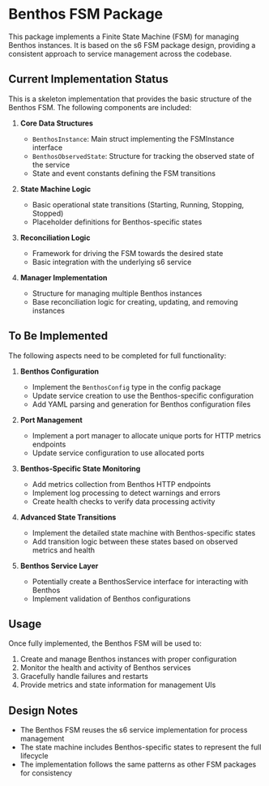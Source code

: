 # Benthos FSM Package

This package implements a Finite State Machine (FSM) for managing Benthos instances. It is based on the s6 FSM package design, providing a consistent approach to service management across the codebase.

## Current Implementation Status

This is a skeleton implementation that provides the basic structure of the Benthos FSM. The following components are included:

1. **Core Data Structures**
   - `BenthosInstance`: Main struct implementing the FSMInstance interface
   - `BenthosObservedState`: Structure for tracking the observed state of the service
   - State and event constants defining the FSM transitions

2. **State Machine Logic**
   - Basic operational state transitions (Starting, Running, Stopping, Stopped)
   - Placeholder definitions for Benthos-specific states

3. **Reconciliation Logic**
   - Framework for driving the FSM towards the desired state
   - Basic integration with the underlying s6 service

4. **Manager Implementation**
   - Structure for managing multiple Benthos instances
   - Base reconciliation logic for creating, updating, and removing instances

## To Be Implemented

The following aspects need to be completed for full functionality:

1. **Benthos Configuration**
   - Implement the `BenthosConfig` type in the config package
   - Update service creation to use the Benthos-specific configuration
   - Add YAML parsing and generation for Benthos configuration files

2. **Port Management**
   - Implement a port manager to allocate unique ports for HTTP metrics endpoints
   - Update service configuration to use allocated ports

3. **Benthos-Specific State Monitoring**
   - Add metrics collection from Benthos HTTP endpoints
   - Implement log processing to detect warnings and errors
   - Create health checks to verify data processing activity

4. **Advanced State Transitions**
   - Implement the detailed state machine with Benthos-specific states
   - Add transition logic between these states based on observed metrics and health

5. **Benthos Service Layer**
   - Potentially create a BenthosService interface for interacting with Benthos
   - Implement validation of Benthos configurations

## Usage

Once fully implemented, the Benthos FSM will be used to:

1. Create and manage Benthos instances with proper configuration
2. Monitor the health and activity of Benthos services
3. Gracefully handle failures and restarts
4. Provide metrics and state information for management UIs

## Design Notes

- The Benthos FSM reuses the s6 service implementation for process management
- The state machine includes Benthos-specific states to represent the full lifecycle
- The implementation follows the same patterns as other FSM packages for consistency 